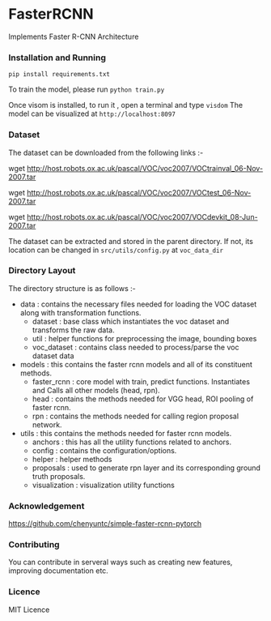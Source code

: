 # FasterRCNN

Implements Faster R-CNN Architecture

### Installation and Running

```pip install requirements.txt```

To train the model, please run 
```python train.py```

Once visom is installed, to run it , open a terminal and type ```visdom```
The model can be visualized at ```http://localhost:8097```

### Dataset

The dataset can be downloaded from the following links :-

wget http://host.robots.ox.ac.uk/pascal/VOC/voc2007/VOCtrainval_06-Nov-2007.tar

wget http://host.robots.ox.ac.uk/pascal/VOC/voc2007/VOCtest_06-Nov-2007.tar

wget http://host.robots.ox.ac.uk/pascal/VOC/voc2007/VOCdevkit_08-Jun-2007.tar

The dataset can be extracted and stored in the parent directory. If not, its location can be changed in `src/utils/config.py` at `voc_data_dir`

### Directory Layout

The directory structure is as follows :-

* data : contains the necessary files needed for loading the VOC dataset along with transformation functions.
  * dataset : base class which instantiates the voc dataset and transforms the raw data.
  * util : helper functions for preprocessing the image, bounding boxes
  * voc_dataset : contains class needed to process/parse the voc dataset data
* models : this contains the faster rcnn models and all of its constituent methods.
    * faster_rcnn : core model with train, predict functions. Instantiates and Calls all other models (head, rpn).
    * head : contains the methods needed for VGG head, ROI pooling of faster rcnn.
    * rpn : contains the methods needed for calling region proposal network.
* utils : this contains the methods needed for faster rcnn models.
    * anchors : this has all the utility functions related to anchors.
    * config : contains the configuration/options.
    * helper : helper methods
    * proposals : used to generate rpn layer and its corresponding ground truth proposals.
    * visualization : visualization utility functions  

 ### Acknowledgement

 https://github.com/chenyuntc/simple-faster-rcnn-pytorch

 ### Contributing

 You can contribute in serveral ways such as creating new features, improving documentation etc.

 ### Licence

 MIT Licence
